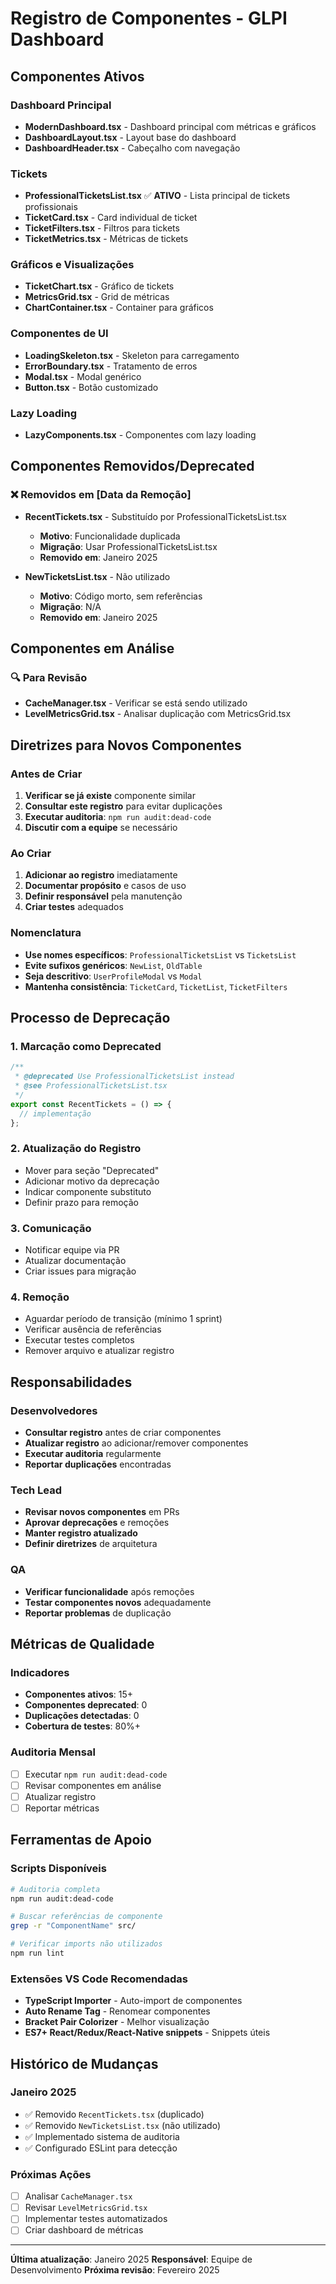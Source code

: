 # Registro de Componentes - GLPI Dashboard

## Componentes Ativos

### Dashboard Principal
- **ModernDashboard.tsx** - Dashboard principal com métricas e gráficos
- **DashboardLayout.tsx** - Layout base do dashboard
- **DashboardHeader.tsx** - Cabeçalho com navegação

### Tickets
- **ProfessionalTicketsList.tsx** ✅ **ATIVO** - Lista principal de tickets profissionais
- **TicketCard.tsx** - Card individual de ticket
- **TicketFilters.tsx** - Filtros para tickets
- **TicketMetrics.tsx** - Métricas de tickets

### Gráficos e Visualizações
- **TicketChart.tsx** - Gráfico de tickets
- **MetricsGrid.tsx** - Grid de métricas
- **ChartContainer.tsx** - Container para gráficos

### Componentes de UI
- **LoadingSkeleton.tsx** - Skeleton para carregamento
- **ErrorBoundary.tsx** - Tratamento de erros
- **Modal.tsx** - Modal genérico
- **Button.tsx** - Botão customizado

### Lazy Loading
- **LazyComponents.tsx** - Componentes com lazy loading

## Componentes Removidos/Deprecated

### ❌ Removidos em [Data da Remoção]
- **RecentTickets.tsx** - Substituído por ProfessionalTicketsList.tsx
  - **Motivo**: Funcionalidade duplicada
  - **Migração**: Usar ProfessionalTicketsList.tsx
  - **Removido em**: Janeiro 2025

- **NewTicketsList.tsx** - Não utilizado
  - **Motivo**: Código morto, sem referências
  - **Migração**: N/A
  - **Removido em**: Janeiro 2025

## Componentes em Análise

### 🔍 Para Revisão
- **CacheManager.tsx** - Verificar se está sendo utilizado
- **LevelMetricsGrid.tsx** - Analisar duplicação com MetricsGrid.tsx

## Diretrizes para Novos Componentes

### Antes de Criar
1. **Verificar se já existe** componente similar
2. **Consultar este registro** para evitar duplicações
3. **Executar auditoria**: `npm run audit:dead-code`
4. **Discutir com a equipe** se necessário

### Ao Criar
1. **Adicionar ao registro** imediatamente
2. **Documentar propósito** e casos de uso
3. **Definir responsável** pela manutenção
4. **Criar testes** adequados

### Nomenclatura
- **Use nomes específicos**: `ProfessionalTicketsList` vs `TicketsList`
- **Evite sufixos genéricos**: `NewList`, `OldTable`
- **Seja descritivo**: `UserProfileModal` vs `Modal`
- **Mantenha consistência**: `TicketCard`, `TicketList`, `TicketFilters`

## Processo de Deprecação

### 1. Marcação como Deprecated
```typescript
/**
 * @deprecated Use ProfessionalTicketsList instead
 * @see ProfessionalTicketsList.tsx
 */
export const RecentTickets = () => {
  // implementação
};
```

### 2. Atualização do Registro
- Mover para seção "Deprecated"
- Adicionar motivo da deprecação
- Indicar componente substituto
- Definir prazo para remoção

### 3. Comunicação
- Notificar equipe via PR
- Atualizar documentação
- Criar issues para migração

### 4. Remoção
- Aguardar período de transição (mínimo 1 sprint)
- Verificar ausência de referências
- Executar testes completos
- Remover arquivo e atualizar registro

## Responsabilidades

### Desenvolvedores
- **Consultar registro** antes de criar componentes
- **Atualizar registro** ao adicionar/remover componentes
- **Executar auditoria** regularmente
- **Reportar duplicações** encontradas

### Tech Lead
- **Revisar novos componentes** em PRs
- **Aprovar deprecações** e remoções
- **Manter registro atualizado**
- **Definir diretrizes** de arquitetura

### QA
- **Verificar funcionalidade** após remoções
- **Testar componentes novos** adequadamente
- **Reportar problemas** de duplicação

## Métricas de Qualidade

### Indicadores
- **Componentes ativos**: 15+
- **Componentes deprecated**: 0
- **Duplicações detectadas**: 0
- **Cobertura de testes**: 80%+

### Auditoria Mensal
- [ ] Executar `npm run audit:dead-code`
- [ ] Revisar componentes em análise
- [ ] Atualizar registro
- [ ] Reportar métricas

## Ferramentas de Apoio

### Scripts Disponíveis
```bash
# Auditoria completa
npm run audit:dead-code

# Buscar referências de componente
grep -r "ComponentName" src/

# Verificar imports não utilizados
npm run lint
```

### Extensões VS Code Recomendadas
- **TypeScript Importer** - Auto-import de componentes
- **Auto Rename Tag** - Renomear componentes
- **Bracket Pair Colorizer** - Melhor visualização
- **ES7+ React/Redux/React-Native snippets** - Snippets úteis

## Histórico de Mudanças

### Janeiro 2025
- ✅ Removido `RecentTickets.tsx` (duplicado)
- ✅ Removido `NewTicketsList.tsx` (não utilizado)
- ✅ Implementado sistema de auditoria
- ✅ Configurado ESLint para detecção

### Próximas Ações
- [ ] Analisar `CacheManager.tsx`
- [ ] Revisar `LevelMetricsGrid.tsx`
- [ ] Implementar testes automatizados
- [ ] Criar dashboard de métricas

---

**Última atualização**: Janeiro 2025
**Responsável**: Equipe de Desenvolvimento
**Próxima revisão**: Fevereiro 2025
